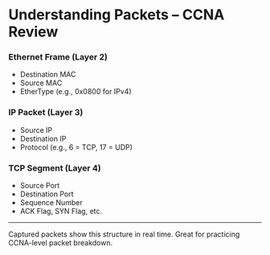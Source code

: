 
# Understanding Packets – CCNA Review

### Ethernet Frame (Layer 2)

- Destination MAC
- Source MAC
- EtherType (e.g., 0x0800 for IPv4)

### IP Packet (Layer 3)

- Source IP
- Destination IP
- Protocol (e.g., 6 = TCP, 17 = UDP)

### TCP Segment (Layer 4)

- Source Port
- Destination Port
- Sequence Number
- ACK Flag, SYN Flag, etc.

---

Captured packets show this structure in real time. Great for practicing CCNA-level packet breakdown.
